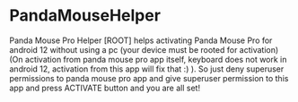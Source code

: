 # PandaMouseHelper
Panda Mouse Pro Helper [ROOT] helps activating Panda Mouse Pro for android 12 without using a pc (your device must be rooted for activation) (On activation from panda mouse pro app itself, keyboard does not work in android 12, activation from this app will fix that :) ). So just deny superuser permissions to panda mouse pro app and give superuser permission to this app and press ACTIVATE button and you are all set!
